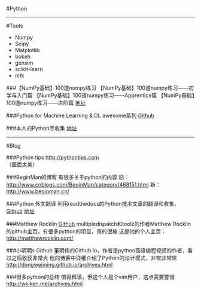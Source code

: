 
#Python 

----

#Tools

* Numpy
* Scipy
* Matplotlib
* bokeh
* gensim
* scikit-learn
* nltk

###【NumPy基础】100道numpy练习
【NumPy基础】100道numpy练习——初学与入门篇
【NumPy基础】100道numpy练习——Apprentice篇
【NumPy基础】100道numpy练习——进阶篇
[地址](http://blog.csdn.net/u012162613/article/category/2746855)

###Python for Machine Learning & DL
awesome系列
[Github](https://github.com/szwed/awesome-machine-learning-python)

###本人的Python库收集
[地址](http://note.youdao.com/share/?id=3e5fb318ec1dbf26154964809204bd19&type=notebook)

----


#Blog

###Python tips
http://pythontips.com  
（画面太美）

###BeginMan的博客
有很多关于python的内容
旧：http://www.cnblogs.com/BeginMan/category/468151.html
新：http://www.beginman.cn/

###Python 外文翻译
利用readthedocs的Python技术文章的翻译和收集。
[Github](https://github.com/hit9/PyZh)
[地址](http://pyzh.readthedocs.org/en/latest/)

###Matthew Rocklin
[Github](https://github.com/mrocklin)
multipledispatch和toolz的作者Matthew Rocklin的github主页，有很多python的项目，真的很棒
这是他的个人主页：http://matthewrocklin.com/

###小明明s Github
董明伟的Github.io，作者是python高级编程视频的作者，看过之后收获非常大
他的博客中详细介绍了Python的设计模式，非常非常屌
http://dongweiming.github.io/archives.html

###很多python的总结
值得拜读，但这个人是个vim用户，这点需要警惕
http://wklken.me/archives.html